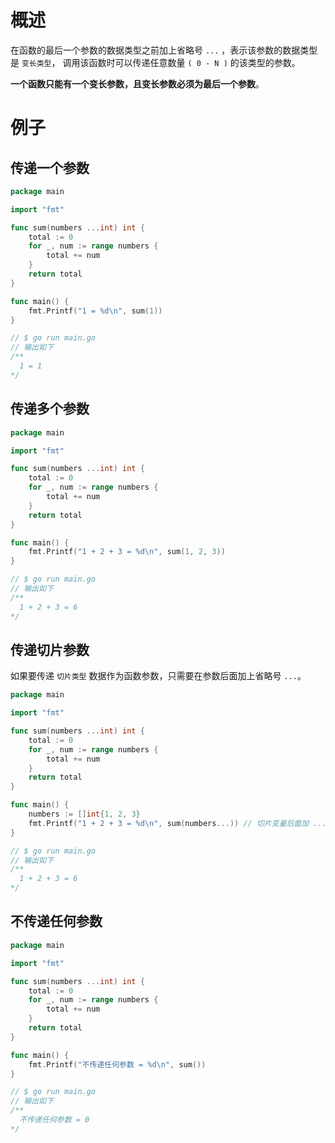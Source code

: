 # 概述

在函数的最后一个参数的数据类型之前加上省略号 `...` ，表示该参数的数据类型是 `变长类型`，
调用该函数时可以传递任意数量 `( 0 - N )` 的该类型的参数。

**一个函数只能有一个变长参数，且变长参数必须为最后一个参数**。

# 例子

## 传递一个参数

```go
package main

import "fmt"

func sum(numbers ...int) int {
	total := 0
	for _, num := range numbers {
		total += num
	}
	return total
}

func main() {
	fmt.Printf("1 = %d\n", sum(1))
}

// $ go run main.go
// 输出如下 
/**
  1 = 1
*/
```

## 传递多个参数

```go
package main

import "fmt"

func sum(numbers ...int) int {
	total := 0
	for _, num := range numbers {
		total += num
	}
	return total
}

func main() {
	fmt.Printf("1 + 2 + 3 = %d\n", sum(1, 2, 3))
}

// $ go run main.go
// 输出如下 
/**
  1 + 2 + 3 = 6
*/
```

## 传递切片参数

如果要传递 `切片类型` 数据作为函数参数，只需要在参数后面加上省略号 `...`。

```go
package main

import "fmt"

func sum(numbers ...int) int {
	total := 0
	for _, num := range numbers {
		total += num
	}
	return total
}

func main() {
	numbers := []int{1, 2, 3}
	fmt.Printf("1 + 2 + 3 = %d\n", sum(numbers...)) // 切片变量后面加 ... 即可
}

// $ go run main.go
// 输出如下 
/**
  1 + 2 + 3 = 6
*/
```

## 不传递任何参数

```go
package main

import "fmt"

func sum(numbers ...int) int {
	total := 0
	for _, num := range numbers {
		total += num
	}
	return total
}

func main() {
	fmt.Printf("不传递任何参数 = %d\n", sum())
}

// $ go run main.go
// 输出如下 
/**
  不传递任何参数 = 0
*/
```